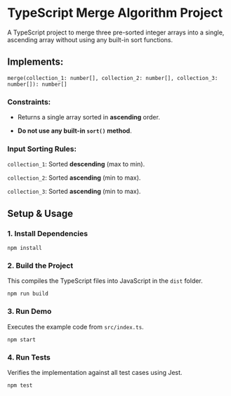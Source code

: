 # TypeScript Merge Algorithm Project

A TypeScript project to merge three pre-sorted integer arrays into a single, ascending array without using any built-in sort functions.

## Implements:

```
merge(collection_1: number[], collection_2: number[], collection_3: number[]): number[]

```

### Constraints:

* Returns a single array sorted in **ascending** order.

* **Do not use any built-in `sort()` method**.

### Input Sorting Rules:

`collection_1`: Sorted **descending** (max to min).

`collection_2`: Sorted **ascending** (min to max).

`collection_3`: Sorted **ascending** (min to max).

## Setup & Usage

### 1. Install Dependencies

```
npm install

```

### 2. Build the Project

This compiles the TypeScript files into JavaScript in the `dist` folder.

```
npm run build

```

### 3. Run Demo

Executes the example code from `src/index.ts`.

```
npm start

```

### 4. Run Tests

Verifies the implementation against all test cases using Jest.

```
npm test

```